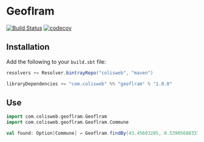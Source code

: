 # Geoflram

[![Build Status](https://travis-ci.org/Colisweb/geoflram.svg?branch=master)](https://travis-ci.org/Colisweb/geoflram)
[![codecov](https://codecov.io/gh/Colisweb/geoflram/branch/master/graph/badge.svg)](https://codecov.io/gh/Colisweb/geoflram)

Installation
------------

Add the following to your `build.sbt` file:

```scala
resolvers += Resolver.bintrayRepo("colisweb", "maven")

libraryDependencies += "com.colisweb" %% "geoflram" % "1.0.0"
```

Use
---

```scala
import com.colisweb.geoflram.Geoflram
import com.colisweb.geoflram.Geoflram.Commune

val found: Option[Commune] = Geoflram.findBy(43.45603285, 0.5390568833333329)
```